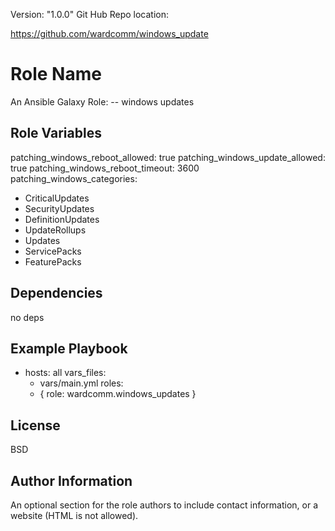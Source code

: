 Version: "1.0.0"
Git Hub Repo location:

https://github.com/wardcomm/windows_update

Role Name
=========
 An Ansible Galaxy Role:
 -- windows updates

Role Variables
--------------

patching_windows_reboot_allowed: true
patching_windows_update_allowed: true
patching_windows_reboot_timeout: 3600
patching_windows_categories:
  - CriticalUpdates
  - SecurityUpdates
  - DefinitionUpdates
  - UpdateRollups
  - Updates
  - ServicePacks
  - FeaturePacks

Dependencies
------------

no deps

Example Playbook
----------------

- hosts: all
  vars_files:
    - vars/main.yml
  roles:
    - { role: wardcomm.windows_updates }

License
-------

BSD

Author Information
------------------

An optional section for the role authors to include contact information, or a website (HTML is not allowed).
